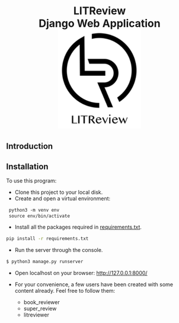 <h1 align="center">
LITReview<br>Django Web Application<br>
<img alt="LITReview logo" src="static/media/LITReview_logo.png" width="224px"/><br/>
</h1>

<h2>Introduction</h2>

## Installation
To use this program:
- Clone this project to your local disk.
- Create and open a virtual environment:
```shell
 python3 -m venv env
 source env/bin/activate 
```
- Install all the packages required in [requirements.txt](requirements.txt).
```bash
pip install -r requirements.txt
```
- Run the server through the console.
```bash
$ python3 manage.py runserver
```
- Open localhost on your browser: http://127.0.0.1:8000/


- For your convenience, a few users have been created with some content already. Feel free to follow them:
  - book_reviewer
  - super_review
  - litreviewer

